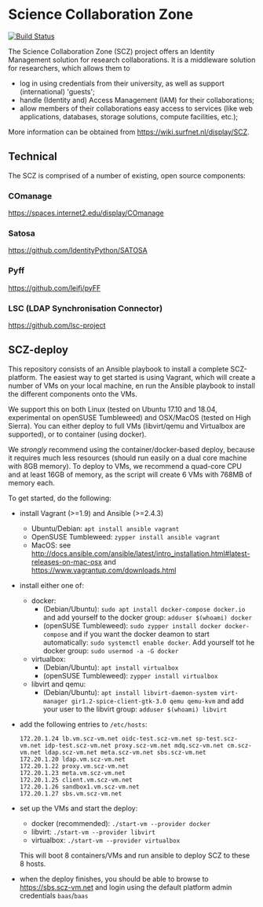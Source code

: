 # Science Collaboration Zone
[![Build Status](https://travis-ci.com/SURFscz/SCZ-deploy.svg?branch=travis-docker)](https://travis-ci.org/SURFscz/SCZ-deploy)


The Science Collaboration Zone (SCZ) project offers an Identity Management solution
for research collaborations.  It is a middleware solution for
researchers, which allows them to

- log in using credentials from their university, as well as support (international) 'guests';
- handle (Identity and) Access Management (IAM) for their collaborations;
- allow members of their collaborations easy access to services (like web
  applications, databases, storage solutions, compute facilities, etc.);

More information can be obtained from <https://wiki.surfnet.nl/display/SCZ>.

## Technical

The SCZ is comprised of a number of existing, open source components:

### COmanage
<https://spaces.internet2.edu/display/COmanage>

### Satosa
<https://github.com/IdentityPython/SATOSA>

### Pyff
<https://github.com/leifj/pyFF>

### LSC (LDAP Synchronisation Connector)
<https://github.com/lsc-project>


## SCZ-deploy
This repository consists of an Ansible playbook to install a complete
SCZ-platform.  The easiest way to get started is using Vagrant, which will
create a number of VMs on your local machine, en run the Ansible playbook to
install the different components onto the VMs.

We support this on both Linux (tested on Ubuntu 17.10 and 18.04, experimental on
openSUSE Tumbleweed) and OSX/MacOS (tested on High Sierra).
You can either deploy to full VMs (libvirt/qemu and Virtualbox are supported), or to container (using docker).

We _strongly_ recommend using the container/docker-based deploy, because it requires much less resources (should run
easily on a dual core machine with 8GB memory). To deploy to VMs, we recommend a quad-core CPU and at least 16GB of
memory, as the script will create 6 VMs with 768MB of memory each.

To get started, do the following:

- install Vagrant (>=1.9) and Ansible (>=2.4.3)
    - Ubuntu/Debian: `apt install ansible vagrant`
    - OpenSUSE Tumbleweed: `zypper install ansible vagrant`
    - MacOS: see
      <http://docs.ansible.com/ansible/latest/intro_installation.html#latest-releases-on-mac-osx>
      and <https://www.vagrantup.com/downloads.html>
- install either one of:
    - docker:
      - (Debian/Ubuntu): `sudo apt install docker-compose docker.io` and add yourself to the docker group:
        `adduser $(whoami) docker`
      - (openSUSE Tumbleweed): `sudo zypper install docker docker-compose` and if you want the docker deamon to start
        automatically: `sudo systemctl enable docker`.  Add yourself tot he docker group: `sudo usermod -a -G docker`
    - virtualbox:
      - (Debian/Ubuntu): `apt install virtualbox`
      - (openSUSE Tumbleweed): `zypper install virtualbox`
    - libvirt and qemu:
      - (Debian/Ubuntu): `apt install libvirt-daemon-system virt-manager gir1.2-spice-client-gtk-3.0 qemu qemu-kvm`
        and add your user to the libvirt group: `adduser $(whoami) libvirt`
- add the following entries to `/etc/hosts`:
    ```
    172.20.1.24 lb.vm.scz-vm.net oidc-test.scz-vm.net sp-test.scz-vm.net idp-test.scz-vm.net proxy.scz-vm.net mdq.scz-vm.net cm.scz-vm.net ldap.scz-vm.net meta.scz-vm.net sbs.scz-vm.net
    172.20.1.20 ldap.vm.scz-vm.net
    172.20.1.22 proxy.vm.scz-vm.net
    172.20.1.23 meta.vm.scz-vm.net
    172.20.1.25 client.vm.scz-vm.net
    172.20.1.26 sandbox1.vm.scz-vm.net
    172.20.1.27 sbs.vm.scz-vm.net
    ```
- set up the VMs and start the deploy:
    - docker (recommended): `./start-vm --provider docker`
    - libvirt: `./start-vm --provider libvirt`
    - virtualbox: `./start-vm --provider virtualbox`

    This will boot 8 containers/VMs and run ansible to deploy SCZ to these 8 hosts.

- when the deploy finishes, you should be able to browse to
  <https://sbs.scz-vm.net> and login using the default platform admin
  credentials `baas`/`baas`
